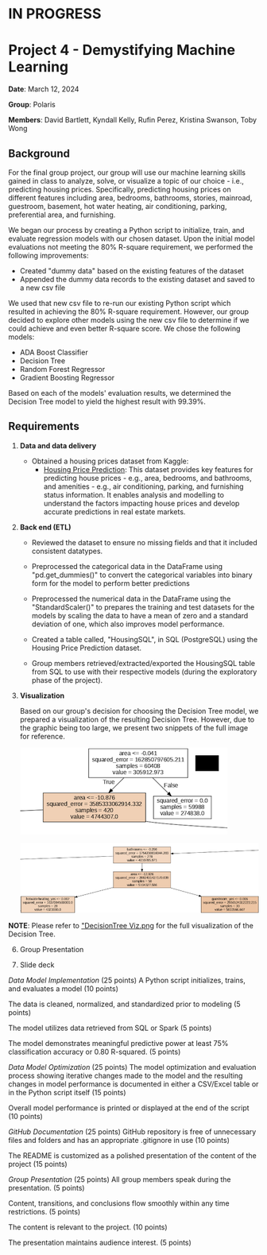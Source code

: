 # IN PROGRESS

# Project 4 - Demystifying Machine Learning

**Date**: March 12, 2024

**Group**: Polaris

**Members**: David Bartlett, Kyndall Kelly, Rufin Perez, Kristina Swanson, Toby Wong

## Background
For the final group project, our group will use our machine learning skills gained in class to analyze, solve, or visualize a topic of our choice - i.e., predicting housing prices. Specifically, predicting housing prices on different features including area, bedrooms, bathrooms, stories, mainroad, guestroom, basement, hot water heating, air conditioning, parking, preferential area, and furnishing.

We began our process by creating a Python script to initialize, train, and evaluate regression models with our chosen dataset. Upon the initial model evaluations not meeting the 80% R-square requirement, we performed the following improvements:

* Created "dummy data" based on the existing features of the dataset
* Appended the dummy data records to the existing dataset and saved to a new csv file

We used that new csv file to re-run our existing Python script which resulted in achieving the 80% R-square requirement. However, our group decided to explore other models using the new csv file to determine if we could achieve and even better R-square score. We chose the following models:

* ADA Boost Classifier
* Decision Tree
* Random Forest Regressor
* Gradient Boosting Regressor

Based on each of the models' evaluation results, we determined the Decision Tree model to yield the highest result with 99.39%.

## Requirements

1. **Data and data delivery**

   * Obtained a housing prices dataset from Kaggle:
     - [Housing Price Prediction](https://www.kaggle.com/datasets/harishkumardatalab/housing-price-prediction): This dataset provides key features for predicting house prices - e.g., area, bedrooms, and bathrooms, and amenities - e.g., air conditioning, parking, and furnishing status information. It enables analysis and modelling to understand the factors impacting house prices and develop accurate predictions in real estate markets.


2. **Back end (ETL)**

   * Reviewed the dataset to ensure no missing fields and that it included consistent datatypes.
  
   * Preprocessed the categorical data in the DataFrame using "pd.get_dummies()" to convert the categorical variables into binary form for the model to perform better predictions
  
   * Preprocessed the numerical data in the DataFrame using the "StandardScaler()" to prepares the training and test datasets for the models by scaling the data to have a mean of zero and a standard deviation of one, which also improves model performance.
  
   * Created a table called, "HousingSQL", in SQL (PostgreSQL) using the Housing Price Prediction dataset.
  
   * Group members retrieved/extracted/exported the HousingSQL table from SQL to use with their respective models (during the exploratory phase of the project).
   
4. **Visualization**

   Based on our group's decision for choosing the Decision Tree model, we prepared a visualization of the resulting Decision Tree. However, due to the graphic being too large, we present two snippets of the full image for reference.

   ![DecisionTreeSnippet1](https://github.com/UNCC-DA-2024-Polaris/HousingPricePrediction/blob/main/DecisionTreeSnippet1.png)

   ![DecisionTreeSnippet2](https://github.com/UNCC-DA-2024-Polaris/HousingPricePrediction/blob/main/DecisionTreeSnippet2.png)

  
  **NOTE**: Please refer to ["DecisionTree Viz.png](https://github.com/UNCC-DA-2024-Polaris/HousingPricePrediction/blob/main/DecisionTree%20Viz.png) for the full visualization of the Decision Tree. 
   

   

6. Group Presentation
  
7. Slide deck











_Data Model Implementation_ (25 points)
A Python script initializes, trains, and evaluates a model (10 points)

The data is cleaned, normalized, and standardized prior to modeling (5 points)

The model utilizes data retrieved from SQL or Spark (5 points)

The model demonstrates meaningful predictive power at least 75% classification accuracy or 0.80 R-squared. (5 points)

_Data Model Optimization_ (25 points)
The model optimization and evaluation process showing iterative changes made to the model and the resulting changes in model performance is documented in either a CSV/Excel table or in the Python script itself (15 points)

Overall model performance is printed or displayed at the end of the script (10 points)

_GitHub Documentation_ (25 points)
GitHub repository is free of unnecessary files and folders and has an appropriate .gitignore in use (10 points)

The README is customized as a polished presentation of the content of the project (15 points)

_Group Presentation_ (25 points)
All group members speak during the presentation. (5 points)

Content, transitions, and conclusions flow smoothly within any time restrictions. (5 points)

The content is relevant to the project. (10 points)

The presentation maintains audience interest. (5 points)
